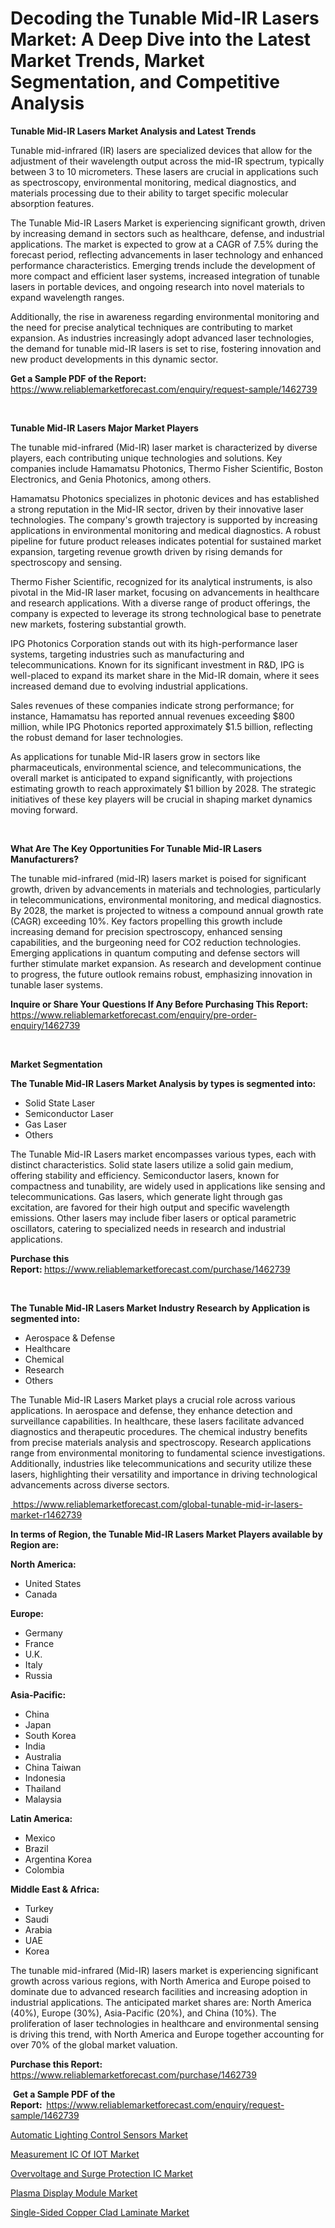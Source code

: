<p><h1>Decoding the Tunable Mid-IR Lasers Market: A Deep Dive into the Latest Market Trends, Market Segmentation, and Competitive Analysis</h1></p><p><strong>Tunable Mid-IR Lasers Market Analysis and Latest Trends</strong></p>
<p><p>Tunable mid-infrared (IR) lasers are specialized devices that allow for the adjustment of their wavelength output across the mid-IR spectrum, typically between 3 to 10 micrometers. These lasers are crucial in applications such as spectroscopy, environmental monitoring, medical diagnostics, and materials processing due to their ability to target specific molecular absorption features.</p><p>The Tunable Mid-IR Lasers Market is experiencing significant growth, driven by increasing demand in sectors such as healthcare, defense, and industrial applications. The market is expected to grow at a CAGR of 7.5% during the forecast period, reflecting advancements in laser technology and enhanced performance characteristics. Emerging trends include the development of more compact and efficient laser systems, increased integration of tunable lasers in portable devices, and ongoing research into novel materials to expand wavelength ranges.</p><p>Additionally, the rise in awareness regarding environmental monitoring and the need for precise analytical techniques are contributing to market expansion. As industries increasingly adopt advanced laser technologies, the demand for tunable mid-IR lasers is set to rise, fostering innovation and new product developments in this dynamic sector.</p></p>
<p><strong>Get a Sample PDF of the Report:&nbsp;</strong> <a href="https://www.reliablemarketforecast.com/enquiry/request-sample/1462739?utm_campaign=1169&utm_medium=2&utm_source=Github&utm_content=ia&utm_term=06042025&utm_id=tunable-mid-ir-lasers">https://www.reliablemarketforecast.com/enquiry/request-sample/1462739</a></p>
<p>&nbsp;</p>
<p><strong>Tunable Mid-IR Lasers Major Market Players</strong></p>
<p><p>The tunable mid-infrared (Mid-IR) laser market is characterized by diverse players, each contributing unique technologies and solutions. Key companies include Hamamatsu Photonics, Thermo Fisher Scientific, Boston Electronics, and Genia Photonics, among others. </p><p>Hamamatsu Photonics specializes in photonic devices and has established a strong reputation in the Mid-IR sector, driven by their innovative laser technologies. The company's growth trajectory is supported by increasing applications in environmental monitoring and medical diagnostics. A robust pipeline for future product releases indicates potential for sustained market expansion, targeting revenue growth driven by rising demands for spectroscopy and sensing.</p><p>Thermo Fisher Scientific, recognized for its analytical instruments, is also pivotal in the Mid-IR laser market, focusing on advancements in healthcare and research applications. With a diverse range of product offerings, the company is expected to leverage its strong technological base to penetrate new markets, fostering substantial growth. </p><p>IPG Photonics Corporation stands out with its high-performance laser systems, targeting industries such as manufacturing and telecommunications. Known for its significant investment in R&D, IPG is well-placed to expand its market share in the Mid-IR domain, where it sees increased demand due to evolving industrial applications.</p><p>Sales revenues of these companies indicate strong performance; for instance, Hamamatsu has reported annual revenues exceeding $800 million, while IPG Photonics reported approximately $1.5 billion, reflecting the robust demand for laser technologies. </p><p>As applications for tunable Mid-IR lasers grow in sectors like pharmaceuticals, environmental science, and telecommunications, the overall market is anticipated to expand significantly, with projections estimating growth to reach approximately $1 billion by 2028. The strategic initiatives of these key players will be crucial in shaping market dynamics moving forward.</p></p>
<p>&nbsp;</p>
<p><strong>What Are The Key Opportunities For Tunable Mid-IR Lasers Manufacturers?</strong></p>
<p><p>The tunable mid-infrared (mid-IR) lasers market is poised for significant growth, driven by advancements in materials and technologies, particularly in telecommunications, environmental monitoring, and medical diagnostics. By 2028, the market is projected to witness a compound annual growth rate (CAGR) exceeding 10%. Key factors propelling this growth include increasing demand for precision spectroscopy, enhanced sensing capabilities, and the burgeoning need for CO2 reduction technologies. Emerging applications in quantum computing and defense sectors will further stimulate market expansion. As research and development continue to progress, the future outlook remains robust, emphasizing innovation in tunable laser systems.</p></p>
<p><strong>Inquire or Share Your Questions If Any Before Purchasing This Report:</strong> <a href="https://www.reliablemarketforecast.com/enquiry/pre-order-enquiry/1462739?utm_campaign=1169&utm_medium=2&utm_source=Github&utm_content=ia&utm_term=06042025&utm_id=tunable-mid-ir-lasers">https://www.reliablemarketforecast.com/enquiry/pre-order-enquiry/1462739</a></p>
<p>&nbsp;</p>
<p><strong>Market Segmentation</strong></p>
<p><strong>The Tunable Mid-IR Lasers Market Analysis by types is segmented into:</strong></p>
<p><ul><li>Solid State Laser</li><li>Semiconductor Laser</li><li>Gas Laser</li><li>Others</li></ul></p>
<p><p>The Tunable Mid-IR Lasers market encompasses various types, each with distinct characteristics. Solid state lasers utilize a solid gain medium, offering stability and efficiency. Semiconductor lasers, known for compactness and tunability, are widely used in applications like sensing and telecommunications. Gas lasers, which generate light through gas excitation, are favored for their high output and specific wavelength emissions. Other lasers may include fiber lasers or optical parametric oscillators, catering to specialized needs in research and industrial applications.</p></p>
<p><strong>Purchase this Report:&nbsp;</strong><a href="https://www.reliablemarketforecast.com/purchase/1462739?utm_campaign=1169&utm_medium=2&utm_source=Github&utm_content=ia&utm_term=06042025&utm_id=tunable-mid-ir-lasers">https://www.reliablemarketforecast.com/purchase/1462739</a></p>
<p>&nbsp;</p>
<p><strong>The Tunable Mid-IR Lasers Market Industry Research by Application is segmented into:</strong></p>
<p><ul><li>Aerospace & Defense</li><li>Healthcare</li><li>Chemical</li><li>Research</li><li>Others</li></ul></p>
<p><p>The Tunable Mid-IR Lasers Market plays a crucial role across various applications. In aerospace and defense, they enhance detection and surveillance capabilities. In healthcare, these lasers facilitate advanced diagnostics and therapeutic procedures. The chemical industry benefits from precise materials analysis and spectroscopy. Research applications range from environmental monitoring to fundamental science investigations. Additionally, industries like telecommunications and security utilize these lasers, highlighting their versatility and importance in driving technological advancements across diverse sectors.</p></p>
<p><a href="https://www.reliablemarketforecast.com/global-tunable-mid-ir-lasers-market-r1462739?utm_campaign=1169&utm_medium=2&utm_source=Github&utm_content=ia&utm_term=06042025&utm_id=tunable-mid-ir-lasers">&nbsp;https://www.reliablemarketforecast.com/global-tunable-mid-ir-lasers-market-r1462739</a></p>
<p><strong>In terms of Region, the Tunable Mid-IR Lasers Market Players available by Region are:</strong></p>
<p>
    <p> <strong> North America: </strong>
        <ul>
            <li>United States</li>
            <li>Canada</li>
        </ul>
        </p> 
    <p> <strong> Europe: </strong>
        <ul>
            <li>Germany</li>
            <li>France</li>
            <li>U.K.</li>
            <li>Italy</li>
            <li>Russia</li>
        </ul>
        </p> 
    <p> <strong> Asia-Pacific: </strong>
        <ul>
            <li>China</li>
            <li>Japan</li>
            <li>South Korea</li>
            <li>India</li>
            <li>Australia</li>
            <li>China Taiwan</li>
            <li>Indonesia</li>
            <li>Thailand</li>
            <li>Malaysia</li>
        </ul>
        </p> 
    <p> <strong> Latin America: </strong>
        <ul>
            <li>Mexico</li>
            <li>Brazil</li>
            <li>Argentina Korea</li>
            <li>Colombia</li>
        </ul>
        </p> 
    <p> <strong> Middle East & Africa: </strong>
        <ul>
            <li>Turkey</li>
            <li>Saudi</li>
            <li>Arabia</li>
            <li>UAE</li>
            <li>Korea</li>
        </ul>
    </p>
    </p>
<p><p>The tunable mid-infrared (Mid-IR) lasers market is experiencing significant growth across various regions, with North America and Europe poised to dominate due to advanced research facilities and increasing adoption in industrial applications. The anticipated market shares are: North America (40%), Europe (30%), Asia-Pacific (20%), and China (10%). The proliferation of laser technologies in healthcare and environmental sensing is driving this trend, with North America and Europe together accounting for over 70% of the global market valuation.</p></p>
<p><strong>Purchase this Report: </strong><a href="https://www.reliablemarketforecast.com/purchase/1462739?utm_campaign=1169&utm_medium=2&utm_source=Github&utm_content=ia&utm_term=06042025&utm_id=tunable-mid-ir-lasers">https://www.reliablemarketforecast.com/purchase/1462739</a></p>
<p>&nbsp;<strong>Get a Sample PDF of the Report:&nbsp;&nbsp;</strong><a href="https://www.reliablemarketforecast.com/enquiry/request-sample/1462739?utm_campaign=1169&utm_medium=2&utm_source=Github&utm_content=ia&utm_term=06042025&utm_id=tunable-mid-ir-lasers">https://www.reliablemarketforecast.com/enquiry/request-sample/1462739</a></p>
<p><strong></strong></p>
<p><p><a href="https://github.com/payareganiou/Market-Research-Report-List-1/blob/main/automatic-lighting-control-sensors-market.md?utm_campaign=1169&utm_medium=2&utm_source=Github&utm_content=ia&utm_term=06042025&utm_id=tunable-mid-ir-lasers">Automatic Lighting Control Sensors Market</a></p><p><a href="https://github.com/clemmheisefy/Market-Research-Report-List-1/blob/main/measurement-ic-of-iot-market.md?utm_campaign=1169&utm_medium=2&utm_source=Github&utm_content=ia&utm_term=06042025&utm_id=tunable-mid-ir-lasers">Measurement IC Of IOT Market</a></p><p><a href="https://github.com/lontohhikma/Market-Research-Report-List-1/blob/main/overvoltage-and-surge-protection-ic-market.md?utm_campaign=1169&utm_medium=2&utm_source=Github&utm_content=ia&utm_term=06042025&utm_id=tunable-mid-ir-lasers">Overvoltage and Surge Protection IC Market</a></p><p><a href="https://github.com/enieyfabius/Market-Research-Report-List-1/blob/main/plasma-display-module-market.md?utm_campaign=1169&utm_medium=2&utm_source=Github&utm_content=ia&utm_term=06042025&utm_id=tunable-mid-ir-lasers">Plasma Display Module Market</a></p><p><a href="https://github.com/steegeneat/Market-Research-Report-List-1/blob/main/single-sided-copper-clad-laminate-market.md?utm_campaign=1169&utm_medium=2&utm_source=Github&utm_content=ia&utm_term=06042025&utm_id=tunable-mid-ir-lasers">Single-Sided Copper Clad Laminate Market</a></p></p>